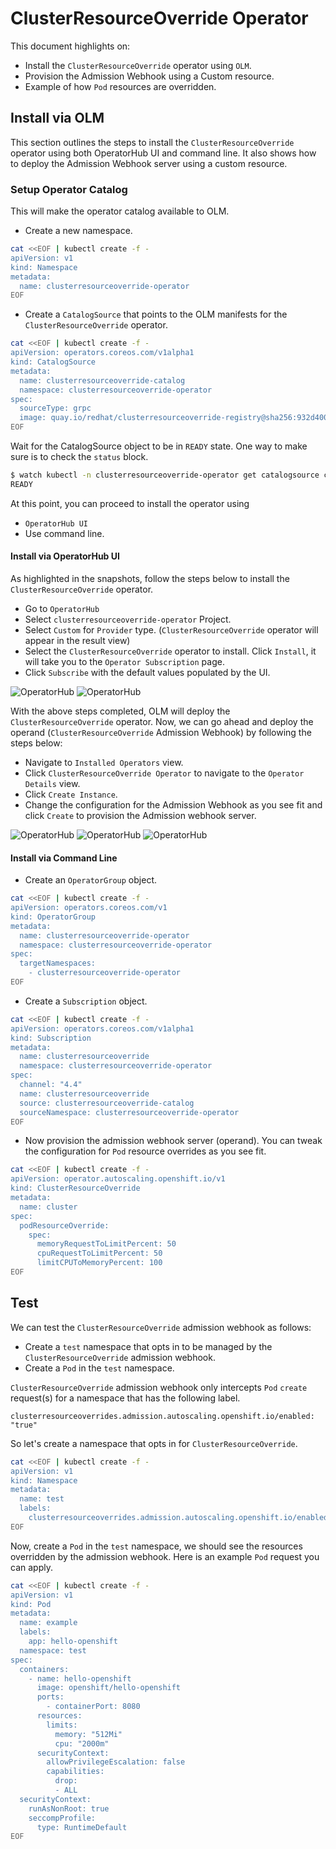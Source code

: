 # ClusterResourceOverride Operator 
This document highlights on:
* Install the `ClusterResourceOverride` operator using `OLM`.
* Provision the Admission Webhook using a Custom resource.
* Example of how `Pod` resources are overridden. 

## Install via OLM
This section outlines the steps to install the `ClusterResourceOverride` operator using both OperatorHub UI and command line. 
It also shows how to deploy the Admission Webhook server using a custom resource.  
### Setup Operator Catalog
This will make the operator catalog available to OLM. 
* Create a new namespace.
```bash
cat <<EOF | kubectl create -f -
apiVersion: v1
kind: Namespace
metadata:
  name: clusterresourceoverride-operator
EOF
```

* Create a `CatalogSource` that points to the OLM manifests for the `ClusterResourceOverride` operator.
```bash
cat <<EOF | kubectl create -f -
apiVersion: operators.coreos.com/v1alpha1
kind: CatalogSource
metadata:
  name: clusterresourceoverride-catalog
  namespace: clusterresourceoverride-operator
spec:
  sourceType: grpc
  image: quay.io/redhat/clusterresourceoverride-registry@sha256:932d400cdc885266f07529f396a342d5b98d8a92dba3b76d9dddfdd3b1a294de
EOF
```

Wait for the CatalogSource object to be in `READY` state. One way to make sure is to check the `status` block.
```bash
$ watch kubectl -n clusterresourceoverride-operator get catalogsource clusterresourceoverride-catalog -o jsonpath='{.status.connectionState.lastObservedState}'
READY
```


At this point, you can proceed to install the operator using
 * `OperatorHub UI`
 * Use command line.

#### Install via OperatorHub UI
As highlighted in the snapshots, follow the steps below to install the `ClusterResourceOverride` operator.
* Go to `OperatorHub`
* Select `clusterresourceoverride-operator` Project.
* Select `Custom` for `Provider` type. (`ClusterResourceOverride` operator will appear in the result view)
* Select the `ClusterResourceOverride` operator to install. Click `Install`, it will take you to the `Operator Subscription` page.
* Click `Subscribe` with the default values populated by the UI. 

![OperatorHub](images/operatorhub.png)
![OperatorHub](images/subscribe.png)

With the above steps completed, OLM will deploy the `ClusterResourceOverride` operator. Now, we can go ahead and deploy the 
operand (`ClusterResourceOverride` Admission Webhook) by following the steps below:
* Navigate to `Installed Operators` view. 
* Click `ClusterResourceOverride Operator` to navigate to the `Operator Details` view. 
* Click `Create Instance`.
* Change the configuration for the Admission Webhook as you see fit and click `Create` to provision the Admission webhook server.  

![OperatorHub](images/installed-operators.png)
![OperatorHub](images/operator-details.png)
![OperatorHub](images/create-custom-resource.png)

#### Install via Command Line
* Create an `OperatorGroup` object. 
```bash
cat <<EOF | kubectl create -f -
apiVersion: operators.coreos.com/v1
kind: OperatorGroup
metadata:
  name: clusterresourceoverride-operator
  namespace: clusterresourceoverride-operator
spec:
  targetNamespaces:
    - clusterresourceoverride-operator
EOF
```

* Create a `Subscription` object.
```bash
cat <<EOF | kubectl create -f -
apiVersion: operators.coreos.com/v1alpha1
kind: Subscription
metadata:
  name: clusterresourceoverride
  namespace: clusterresourceoverride-operator
spec:
  channel: "4.4"
  name: clusterresourceoverride
  source: clusterresourceoverride-catalog
  sourceNamespace: clusterresourceoverride-operator
EOF
```

* Now provision the admission webhook server (operand). You can tweak the configuration for `Pod` resource overrides as you see fit. 
```bash
cat <<EOF | kubectl create -f -
apiVersion: operator.autoscaling.openshift.io/v1
kind: ClusterResourceOverride
metadata:
  name: cluster
spec:
  podResourceOverride:
    spec:
      memoryRequestToLimitPercent: 50
      cpuRequestToLimitPercent: 50
      limitCPUToMemoryPercent: 100
EOF
```

## Test
We can test the `ClusterResourceOverride` admission webhook as follows:
* Create a `test` namespace that opts in to be managed by the `ClusterResourceOverride` admission webhook. 
* Create a `Pod` in the `test` namespace.

`ClusterResourceOverride` admission webhook only intercepts `Pod` `create` request(s) for a namespace that has the following label.
```
clusterresourceoverrides.admission.autoscaling.openshift.io/enabled: "true"
``` 

So let's create a namespace that opts in for `ClusterResourceOverride`. 
```bash
cat <<EOF | kubectl create -f -
apiVersion: v1
kind: Namespace
metadata:
  name: test
  labels:
    clusterresourceoverrides.admission.autoscaling.openshift.io/enabled: "true"
EOF
```

Now, create a `Pod` in the `test` namespace, we should see the resources overridden 
by the admission webhook. Here is an example `Pod` request you can apply. 
```bash
cat <<EOF | kubectl create -f -
apiVersion: v1
kind: Pod
metadata:
  name: example
  labels:
    app: hello-openshift
  namespace: test
spec:
  containers:
    - name: hello-openshift
      image: openshift/hello-openshift
      ports:
        - containerPort: 8080
      resources:
        limits:
          memory: "512Mi"
          cpu: "2000m"
      securityContext:
        allowPrivilegeEscalation: false
        capabilities:
          drop:
          - ALL
  securityContext:
    runAsNonRoot: true
    seccompProfile:
      type: RuntimeDefault
EOF
```
